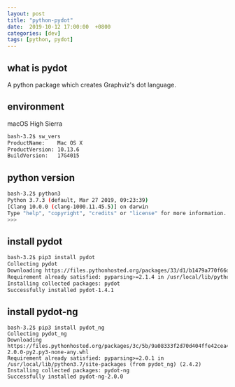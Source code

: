 ```yaml
---
layout: post
title: "python-pydot"
date:  2019-10-12 17:00:00  +0800
categories: [dev]
tags: [python, pydot]
---
```


## what is pydot
A python package which creates Graphviz's dot language.

## environment
macOS High Sierra
```bash
bash-3.2$ sw_vers
ProductName:    Mac OS X
ProductVersion: 10.13.6
BuildVersion:   17G4015
```

## python version
```bash
bash-3.2$ python3
Python 3.7.3 (default, Mar 27 2019, 09:23:39) 
[Clang 10.0.0 (clang-1000.11.45.5)] on darwin
Type "help", "copyright", "credits" or "license" for more information.
>>> 
```

## install pydot
```bash
bash-3.2$ pip3 install pydot
Collecting pydot
Downloading https://files.pythonhosted.org/packages/33/d1/b1479a770f66d962f545c2101630ce1d5592d90cb4f083d38862e93d16d2/pydot-1.4.1-py2.py3-none-any.whl
Requirement already satisfied: pyparsing>=2.1.4 in /usr/local/lib/python3.7/site-packages (from pydot) (2.4.2)
Installing collected packages: pydot
Successfully installed pydot-1.4.1
```
## install pydot-ng
```
bash-3.2$ pip3 install pydot_ng
Collecting pydot_ng
Downloading https://files.pythonhosted.org/packages/3c/5b/9a08333f2d70d404ffe42cea4f50159c4ad94feaa4d7585551c05cacef46/pydot_ng-2.0.0-py2.py3-none-any.whl
Requirement already satisfied: pyparsing>=2.0.1 in /usr/local/lib/python3.7/site-packages (from pydot_ng) (2.4.2)
Installing collected packages: pydot-ng
Successfully installed pydot-ng-2.0.0
```
